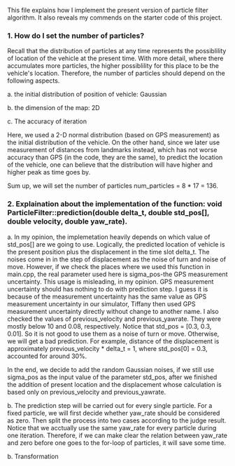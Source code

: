 This file explains how I implement the present version of particle filter algorithm. It also reveals my commends on the starter code of this project.

### 1. How do I set the number of particles?

Recall that the distribution of particles at any time represents the possiblility of location of the vehicle at the present time. With more detail, where there accumulates more particles, the higher possiblility for this place to be the vehicle's location. Therefore, the number of particles should depend on the following aspects.

a. the initial distribution of position of vehicle: Gaussian 

b. the dimension of the map: 2D

c. The accuracy of iteration

Here, we used a 2-D normal distribution (based on GPS measurement) as the initial distribution of the vehicle. On the other hand, since we later use measurement of distances from landmarks instead, which has not worse accuracy than GPS (in the code, they are the same), to predict the location of the vehicle, one can believe that the distribution will have higher and higher peak as time goes by. 

Sum up, we will set the number of particles num_particles = 8 * 17 = 136.

### 2. Explaination about the implementation of the function: void ParticleFilter::prediction(double delta_t, double std_pos[], double velocity, double yaw_rate).

a. In my opinion, the implemetation heavily depends on which value of std_pos[] are we going to use. Logically, the predicted location of vehicle is the present position plus the displacement in the time slot delta_t. The noises come in in the step of displacement as the noise of turn and noise of move. However, if we check the places where we used this function in main.cpp, the real parameter used here is sigma_pos-the GPS measurement uncertainty. This usage is misleading, in my opinion. GPS measurement uncertainty should has nothing to do with prediction step. I guess it is because of the measurement uncertainty has the same value as GPS measurement uncertainty in our simulator, Tiffany then used GPS measurement uncertainty directly without change to another name. I also checked the values of previous_velocity and previous_yawrate. They were mostly below 10 and 0.08, respectively. Notice that std_pos = [0.3, 0.3, 0.01]. So it is not good to use them as a noise of turn or move. Otherwise, we will get a bad prediction. For example, distance of the displacement is approximately previous_velocity * delta_t = 1, where std_pos[0] = 0.3, accounted for around 30%.

In the end, we decide to add the random Gaussian noises, if we still use sigma_pos as the input value of the parameter std_pos, after we finished the addition of present location and the displacement whose calculation is based only on previous_velocity and previous_yawrate. 

b. The prediction step will be carried out for every single particle. For a fixed particle, we will first decide whether yaw_rate should be considered as zero. Then split the process into two cases according to the judge result. Notice that we acctually use the same yaw_rate for every particle during one iteration. Therefore, if we can make clear the relation between yaw_rate and zero before one goes to the for-loop of particles, it will save some time.






b. Transformation
